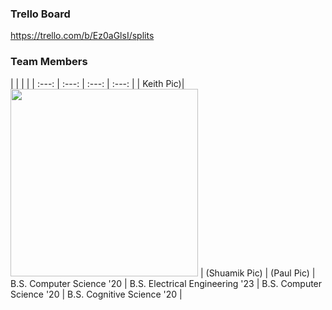 ### Trello Board
https://trello.com/b/Ez0aGlsI/splits

### Team Members
| | | |
| :---: | :---: | :---: | :---: |
| Keith Pic)| <img src = "https://github.com/ECS189E/project-w21-splits/blob/main/Pictures/Jocelyn%20Park.png" width="300"> | (Shuamik Pic) | (Paul Pic)
| B.S. Computer Science '20 | B.S. Electrical Engineering '23 | B.S. Computer Science '20 | B.S. Cognitive Science '20 |









